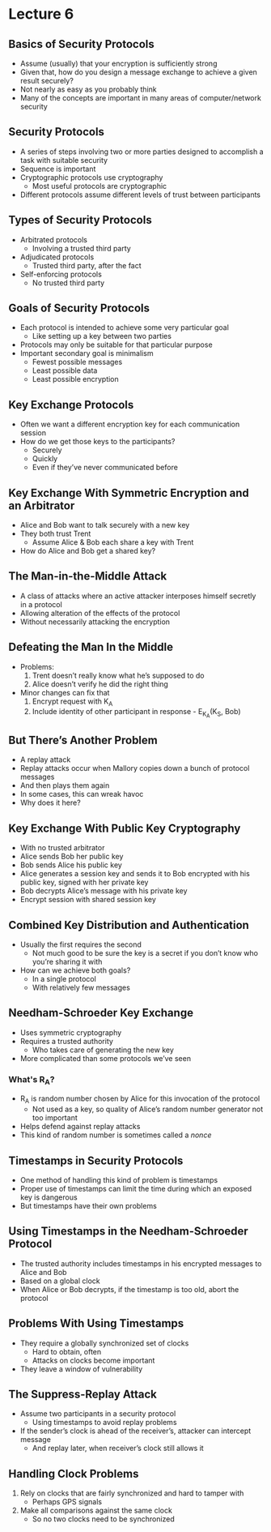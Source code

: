 # Lecture 6
## Basics of Security Protocols
* Assume (usually) that your encryption is sufficiently strong
* Given that, how do you design a message exchange to achieve a given result securely?
* Not nearly as easy as you probably think
* Many of the concepts are important in many areas of computer/network security
## Security Protocols
* A series of steps involving two or more parties designed to accomplish a task with suitable security
* Sequence is important
* Cryptographic protocols use cryptography
  * Most useful protocols are cryptographic
* Different protocols assume different levels of trust between participants
## Types of Security Protocols
* Arbitrated protocols 
  * Involving a trusted third party
* Adjudicated protocols
  * Trusted third party, after the fact
* Self-enforcing protocols
  * No trusted third party
## Goals of Security Protocols
* Each protocol is intended to achieve some very particular goal
  * Like setting up a key between two parties
* Protocols may only be suitable for that particular purpose
* Important secondary goal is minimalism
  * Fewest possible messages
  * Least possible data
  * Least possible encryption
## Key Exchange Protocols
* Often we want a different encryption key for each communication session 
* How do we get those keys to the participants?
  * Securely
  * Quickly
  * Even if they’ve never communicated before
## Key Exchange With Symmetric Encryption and an Arbitrator
* Alice and Bob want to talk securely with a new key
* They both trust Trent
  * Assume Alice & Bob each share a key with Trent
* How do Alice and Bob get a shared key?
## The Man-in-the-Middle Attack
* A class of attacks where an active attacker interposes himself secretly in a protocol
* Allowing alteration of the effects of the protocol
* Without necessarily attacking the encryption
## Defeating the Man In the Middle
* Problems:
  1.  Trent doesn’t really know what he’s supposed to do
  2.  Alice doesn’t verify he did the right thing
* Minor changes can fix that
  1.  Encrypt request with K<sub>A</sub>
  2.  Include identity of other participant in response -  E<sub>K<sub>A</sub></sub>(K<sub>S</sub>, Bob)
## But There’s Another Problem
* A replay attack
* Replay attacks occur when Mallory copies down a bunch of protocol messages
* And then plays them again
* In some cases, this can wreak havoc
* Why does it here?
## Key Exchange With Public Key Cryptography
* With no trusted arbitrator
* Alice sends Bob her public key 
* Bob sends Alice his public key
* Alice generates a session key and sends it to Bob encrypted with his public key, signed with her private key
* Bob decrypts Alice’s message with his private key
* Encrypt session with shared session key
## Combined Key Distribution and Authentication
* Usually the first requires the second
  * Not much good to be sure the key is a secret if you don’t know who you’re sharing it with
* How can we achieve both goals?
  * In a single protocol
  * With relatively few messages
## Needham-Schroeder Key Exchange
* Uses symmetric cryptography
* Requires a trusted authority
  * Who takes care of generating the new key
* More complicated than some protocols we’ve seen
### What's R<sub>A</sub>?
* R<sub>A</sub> is random number chosen by Alice for this invocation of the protocol
  * Not used as a key, so quality of Alice’s random number generator not too important
* Helps defend against replay attacks
* This kind of random number is sometimes called a *nonce*
## Timestamps in Security Protocols
* One method of handling this kind of problem is timestamps
* Proper use of timestamps can limit the time during which an exposed key is dangerous
* But timestamps have their own problems
## Using Timestamps in the Needham-Schroeder Protocol
* The trusted authority includes timestamps in his encrypted messages to Alice and Bob
* Based on a global clock
* When Alice or Bob decrypts, if the timestamp is too old, abort the protocol
## Problems With Using Timestamps
* They require a globally synchronized set of clocks
  * Hard to obtain, often
  * Attacks on clocks become important
* They leave a window of vulnerability
## The Suppress-Replay Attack
* Assume two participants in a security protocol
  * Using timestamps to avoid replay problems
* If the sender’s clock is ahead of the receiver’s, attacker can intercept message
  * And replay later, when receiver’s clock still allows it
## Handling Clock Problems
1. Rely on clocks that are fairly synchronized and hard to tamper with
   * Perhaps GPS signals
2. Make all comparisons against the same clock
   * So no two clocks need to be synchronized
